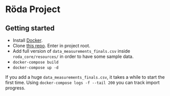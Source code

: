 # Röda Project

## Getting started

- Install [Docker](https://www.docker.com/).
- Clone [this repo](https://github.com/matitalatina/roda). Enter in project root.
- Add full version of `data_measurements_finals.csv` inside `roda_core/resources/` in order to have some sample data.
- `docker-compose build`
- `docker-compose up -d`

If you add a huge `data_measurements_finals.csv`, it takes a while to start the first time.
Using `docker-compose logs -f --tail 200` you can track import progress.

